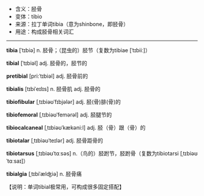 - <span class="definition">含义：胫骨</span>
- <span class="definition">变体：tibio</span>
- <span class="definition">来源：拉丁单词tibia（意为shinbone，即胫骨）</span>
- <span class="definition">用途：构成胫骨相关词汇</span>


---


<span class="vocabulary">**tibia**</span> [ˈtɪbiə] n. 胫骨；（昆虫的）胫节（复数为tibiae [ˈtɪbiiː]）

<span class="vocabulary">**tibial**</span> [ˈtɪbiəl] adj. 胫骨的，胫节的

<span class="vocabulary">**pretibial**</span> [pri:ˈtɪbiəl] adj. 胫骨前的

<span class="vocabulary">**tibialis**</span> [tɪbiˈeɪlɪs] n. 胫骨肌 adj. 胫骨的

<span class="vocabulary">**tibiofibular**</span> [ˌtɪbiəʊˈfɪbjələr] adj. 胫(骨)腓(骨)的

<span class="vocabulary">**tibiofemoral**</span> [ˌtɪbiəʊˈfemərəl] adj. 胫腿节的

<span class="vocabulary">**tibiocalcaneal**</span> [ˌtɪbiəʊˈkækəni:l] adj. 胫（骨）跟（骨）的

<span class="vocabulary">**tibiotalar**</span> [ˌtɪbiəʊˈteɪlər] adj. 胫骨距骨的

<span class="vocabulary">**tibiotarsus**</span> [ˌtɪbiəʊˈtɑːsəs] n.（鸟的）胫跗节，胫跗骨（复数为tibiotarsi [ˌtɪbiəʊˈtɑːsaɪ]）

<span class="vocabulary">**tibialgia**</span> [ˌtɪbiˈælʤiə] n. 胫骨痛

【说明：单词tibial极常用，可构成很多固定搭配】
